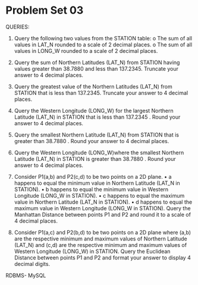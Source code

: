 # Problem Set 03

QUERIES:<br>

1. Query the following two values from the STATION table: o The sum of all values in LAT_N rounded to a scale of 2 decimal places. o The sum of all values in LONG_W rounded to a scale of 2 decimal places.

2. Query the sum of Northern Latitudes (LAT_N) from STATION having values greater than 38.7880 and less than 137.2345. Truncate your answer to 4 decimal places.

3. Query the greatest value of the Northern Latitudes (LAT_N) from STATION that is less than 137.2345. Truncate your answer to 4 decimal places.

4. Query the Western Longitude (LONG_W) for the largest Northern Latitude (LAT_N) in STATION that is less than 137.2345 . Round your answer to 4 decimal places.

5. Query the smallest Northern Latitude (LAT_N) from STATION that is greater than 38.7880 . Round your answer to 4 decimal places.

6. Query the Western Longitude (LONG_W)where the smallest Northern Latitude (LAT_N) in STATION is greater than 38.7880 . Round your answer to 4 decimal places.

7. Consider P1(a,b) and P2(c,d) to be two points on a 2D plane. • a happens to equal the minimum value in Northern Latitude (LAT_N in STATION). • b happens to equal the minimum value in Western Longitude (LONG_W in STATION). • c happens to equal the maximum value in Northern Latitude (LAT_N in STATION). • d happens to equal the maximum value in Western Longitude (LONG_W in STATION). Query the Manhattan Distance between points P1 and P2 and round it to a scale of 4 decimal places.

8. Consider P1(a,c) and P2(b,d) to be two points on a 2D plane where (a,b) are the respective minimum and maximum values of Northern Latitude (LAT_N) and (c,d) are the respective minimum and maximum values of Western Longitude (LONG_W) in STATION. Query the Euclidean Distance between points P1 and P2 and format your answer to display 4 decimal digits.

RDBMS- MySQL 

